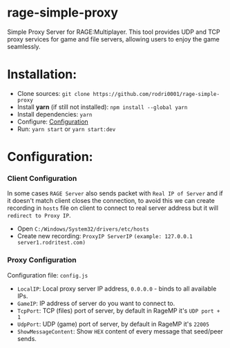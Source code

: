 # rage-simple-proxy

Simple Proxy Server for RAGE:Multiplayer. This tool provides UDP and TCP proxy services for game and file servers, allowing users to enjoy the game seamlessly.

# Installation:

- Clone sources: `git clone https://github.com/rodri0001/rage-simple-proxy`
- Install **yarn** (if still not installed): `npm install --global yarn`
- Install dependencies: `yarn`
- Configure: [Configuration](#configuration)
- Run: `yarn start` or `yarn start:dev`

# Configuration:

### Client Configuration

In some cases `RAGE Server` also sends packet with `Real IP of Server` and if it doesn't match client closes the connection, to avoid this we can create recording in `hosts` file on client to connect to real server address but it will `redirect to Proxy IP`.

- Open `C:/Windows/System32/drivers/etc/hosts`
- Create new recording: `ProxyIP ServerIP` `(example: 127.0.0.1 server1.rodritest.com)`

### Proxy Configuration

Configuration file: `config.js`

- `LocalIP`: Local proxy server IP address, `0.0.0.0` - binds to all available IPs.
- `GameIP`: IP address of server do you want to connect to.
- `TcpPort`: TCP (files) port of server, by default in RageMP it's `UDP port + 1`
- `UdpPort`: UDP (game) port of server, by default in RageMP it's `22005`
- `ShowMessageContent`: Show `HEX` content of every message that seed/peer sends.
